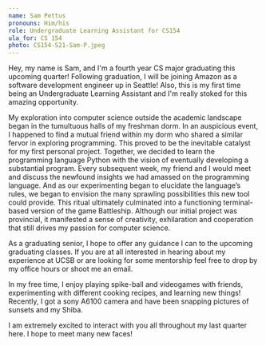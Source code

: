 ```yaml
---
name: Sam Pettus
pronouns: Him/his
role: Undergraduate Learning Assistant for CS154
ula_for: CS 154
photo: CS154-S21-Sam-P.jpeg
---
```


Hey, my name is Sam, and I'm a fourth year CS major graduating this upcoming quarter! Following graduation, I will be joining Amazon as a software development engineer up in Seattle! Also, this is my first time being an Undergraduate Learning Assistant and I'm really stoked for this amazing opportunity. 

My exploration into computer science outside the academic landscape began in the tumultuous halls of my freshman dorm. In an auspicious event, I happened to find a mutual friend within my dorm who shared a similar fervor in exploring programming. This proved to be the inevitable catalyst for my first personal project. Together, we decided to learn the programming language Python with the vision of eventually developing a substantial program. Every subsequent week, my friend and I would meet and discuss the newfound insights we had amassed on the programming language. And as our experimenting began to elucidate the language’s rules, we began to envision the many sprawling possibilities this new tool could provide. This ritual ultimately culminated into a functioning terminal-based version of the game Battleship. Although our initial project was provincial, it manifested a sense of creativity, exhilaration and cooperation that still drives my passion for computer science.

As a graduating senior, I hope to offer any guidance I can to the upcoming graduating classes. If you are at all interested in hearing about my experience at UCSB or are looking for some mentorship feel free to drop by my office hours or shoot me an email.

In my free time, I enjoy playing spike-ball and videogames with friends, experimenting with different cooking recipes, and learning new things! Recently, I got a sony A6100 camera and have been snapping pictures of sunsets and my Shiba. 

I am extremely excited to interact with you all throughout my last quarter here. I hope to meet many new faces!